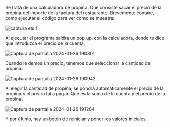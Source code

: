 Se trata de una calculadora de propina. Que consiste sacar el precio de la propina del importe de la factura del restaurante.
Brevemente contare, como ejecutar el código para ver como se muestra: 

![captura ets 1](https://github.com/Rumomo/Calculadora-Propinas/assets/26388833/93df5a80-7c8f-4385-86a9-0f9c8fdb8004)

Al ejecutar el programa saldrá un pop up, con la calculadora, donde te dice que introduzca el precio de la cuenta.

![Captura de pantalla 2024-01-26 190801](https://github.com/Rumomo/Calculadora-Propinas/assets/26388833/26cbfd8d-a953-43a3-8d31-2a6e286e9192)

Cuando le demos un precio, tenemos que seleccionar la cantidad de propina:

![Captura de pantalla 2024-01-26 190942](https://github.com/Rumomo/Calculadora-Propinas/assets/26388833/90ade519-06e7-4f5b-bda6-dbfcf25aad0b)

Al elegir la cantidad de propina, se pondrá automaticamente el precio de la propina y el precio tal a pagar. Que es la suma de la cuenta y el 
precio de la propina.


![Captura de pantalla 2024-01-26 191204](https://github.com/Rumomo/Calculadora-Propinas/assets/26388833/393aff32-0135-41dd-974c-8818317b023c)

Y por último, hay un botón de reiniciar y poner los valores iniciales.


